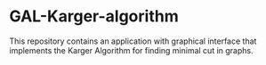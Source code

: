 # GAL-Karger-algorithm
This repository contains an application with graphical interface that implements the Karger Algorithm for finding minimal cut in graphs.
